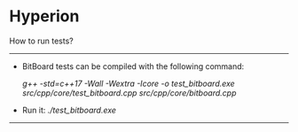 # Hyperion

How to run tests?

---
* BitBoard tests can be compiled with the following command:

    *g++ -std=c++17 -Wall -Wextra -Icore -o test_bitboard.exe src/cpp/core/test_bitboard.cpp src/cpp/core/bitboard.cpp*

* Run it:
    *./test_bitboard.exe*
---
